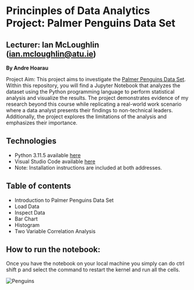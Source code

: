 # Princinples of Data Analytics Project: Palmer Penguins Data Set
## Lecturer: Ian McLoughlin (ian.mcloughlin@atu.ie)
**By Andre Hoarau**

Project Aim: This project aims to investigate the [Palmer Penguins Data Set](https://allisonhorst.github.io/palmerpenguins/). Within this repository, you will find a Jupyter Notebook that analyzes the dataset using the Python programming language to perform statistical analysis and visualize the results. The project demonstrates evidence of my research beyond this course while replicating a real-world work scenario where a data analyst presents their findings to non-technical leaders. Additionally, the project explores the limitations of the analysis and emphasizes their importance.

## Technologies
* Python 3.11.5 available [here](https://www.anaconda.com/download)
* Visual Studio Code available [here](https://code.visualstudio.com/)
* Note: Installation instructions are included at both addresses.

## Table of contents
- Introduction to Palmer Penguins Data Set
- Load Data
- Inspect Data
- Bar Chart
- Histogram
- Two Variable Correlation Analysis

## How to run the notebook:
Once you have the notebook on your local machine you simply can do ctrl shift p and select the command to restart the kernel and run all the cells.


































![Penguins](https://allisonhorst.github.io/palmerpenguins/reference/figures/lter_penguins.png)